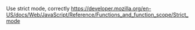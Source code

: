 
Use strict mode, correctly https://developer.mozilla.org/en-US/docs/Web/JavaScript/Reference/Functions_and_function_scope/Strict_mode
